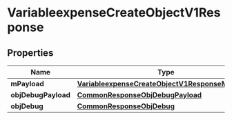 

# VariableexpenseCreateObjectV1Response

## Properties

Name | Type | Description | Notes
------------ | ------------- | ------------- | -------------
**mPayload** | [**VariableexpenseCreateObjectV1ResponseMPayload**](VariableexpenseCreateObjectV1ResponseMPayload.md) |  | 
**objDebugPayload** | [**CommonResponseObjDebugPayload**](CommonResponseObjDebugPayload.md) |  |  [optional]
**objDebug** | [**CommonResponseObjDebug**](CommonResponseObjDebug.md) |  |  [optional]




